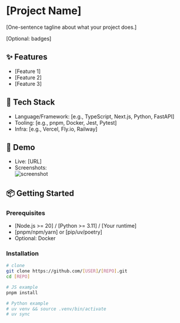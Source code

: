 # [Project Name]

[One-sentence tagline about what your project does.]

[Optional: badges]
<!-- Example:
[![CI](https://github.com/USER/REPO/actions/workflows/ci.yml/badge.svg)](https://github.com/USER/REPO/actions/workflows/ci.yml)
[![License: MIT](https://img.shields.io/badge/License-MIT-yellow.svg)](#license)
-->

## ✨ Features
- [Feature 1]
- [Feature 2]
- [Feature 3]

## 🧱 Tech Stack
- Language/Framework: [e.g., TypeScript, Next.js, Python, FastAPI]
- Tooling: [e.g., pnpm, Docker, Jest, Pytest]
- Infra: [e.g., Vercel, Fly.io, Railway]

## 🚀 Demo
- Live: [URL]
- Screenshots:  
  ![screenshot](./docs/screenshot.png)

## 📦 Getting Started

### Prerequisites
- [Node.js >= 20] / [Python >= 3.11] / [Your runtime]
- [pnpm/npm/yarn] or [pip/uv/poetry]
- Optional: Docker

### Installation
```bash
# clone
git clone https://github.com/[USER]/[REPO].git
cd [REPO]

# JS example
pnpm install

# Python example
# uv venv && source .venv/bin/activate
# uv sync
